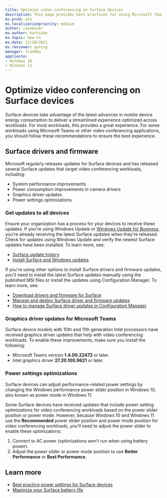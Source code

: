 ```yaml
---
title: Optimize video conferencing on Surface devices
description: This page provides best practices for using Microsoft Teams and other video conferencing solutions on Surface devices
ms.prod: w11
ms.localizationpriority: medium
author: coveminer
ms.author: hachidan
ms.topic: how-to
ms.date: 12/10/2021
ms.reviewer: gusing
manager: frankbu
appliesto:
- Windows 10
- Windows 11
---
```


# Optimize video conferencing on Surface devices

Surface devices take advantage of the latest advances in mobile device energy consumption to deliver a streamlined experience optimized across workloads. For most workloads, this provides a great experience. For some workloads using Microsoft Teams or other video conferencing applications, you should follow these recommendations to ensure the best experience.

## Surface drivers and firmware

Microsoft regularly releases updates for Surface devices and has released several Surface updates that target video conferencing workloads, including:

- System performance improvements
- Power consumption improvements in camera drivers
- Graphics driver updates
- Power settings optimizations

### Get updates to all devices

Ensure your organization has a process for your devices to receive these updates. If you're using Windows Update or [Windows Update for Business](/windows/deployment/update/waas-manage-updates-wufb), you're already receiving the latest Surface updates when they're released. Check for updates using Windows Update and verify the newest Surface updates have been installed. To learn more, see:

- [Surface update history](https://www.microsoft.com/surface/support/install-update-activate/surface-update-history)
- [Install Surface and Windows updates](https://www.microsoft.com/surface/support/performance-and-maintenance/install-software-updates-for-surface?)

If you're using other options to install Surface drivers and firmware updates, you'll need to install the latest Surface updates manually using the published MSI files or install the updates using Configuration Manager. To learn more, see:

- [Download drivers and firmware for Surface](https://support.microsoft.com/help/4023482)
- [Manage and deploy Surface driver and firmware updates](manage-surface-driver-and-firmware-updates.md)
- [How to manage Surface driver updates in Configuration Manager](https://support.microsoft.com/help/4098906)

### Graphics driver updates for Microsoft Teams

Surface device models with 10th and 11th generation Intel processors have received graphics driver updates that help with video conferencing workloads. To enable these improvements, make sure you install the following:

- Microsoft Teams version **1.4.00.22472** or later.
- Intel graphics driver **27.20.100.9621** or later.

### Power settings optimizations

Surface devices can adjust performance-related power settings by changing the Windows performance power slider position in Windows 10, also known as power mode in Windows 11.

Some Surface devices have received updates that include power setting optimizations for video conferencing workloads based on the power slider position or power mode. However, because Windows 10 and Windows 11 use the **Recommended** power slider position and power mode position for video conferencing workloads, you'll need to adjust the power slider to enable these optimizations:

1. Connect to AC power (optimizations won’t run when using battery power).  
2. Adjust the power slider or power mode position to use **Better Performance** or **Best Performance.**

## Learn more

- [Best practice power settings for Surface devices](maintain-optimal-power-settings-on-surface-devices.md)
- [Maximize your Surface battery life](https://support.microsoft.com/surface/maximize-your-surface-battery-life-45479867-a7fa-33dd-fc4d-6762e9b3b11a)
